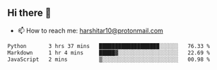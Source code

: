 ## Hi there 👋
- 📫 How to reach me: harshitar10@protonmail.com  
<!--START_SECTION:waka-->

```txt
Python       3 hrs 37 mins   ███████████████████░░░░░░   76.33 %
Markdown     1 hr 4 mins     █████▓░░░░░░░░░░░░░░░░░░░   22.69 %
JavaScript   2 mins          ▒░░░░░░░░░░░░░░░░░░░░░░░░   00.98 %
```

<!--END_SECTION:waka-->

<!--
**hharshitarora/hharshitarora** is a ✨ _special_ ✨ repository because its `README.md` (this file) appears on your GitHub profile.

Here are some ideas to get you started:

- 🔭 I’m currently working on ...
- 🌱 I’m currently learning ...
- 👯 I’m looking to collaborate on ...
- 🤔 I’m looking for help with ...
- 💬 Ask me about ...
- 📫 How to reach me: ...
- 😄 Pronouns: ...
- ⚡ Fun fact: ...
-->
